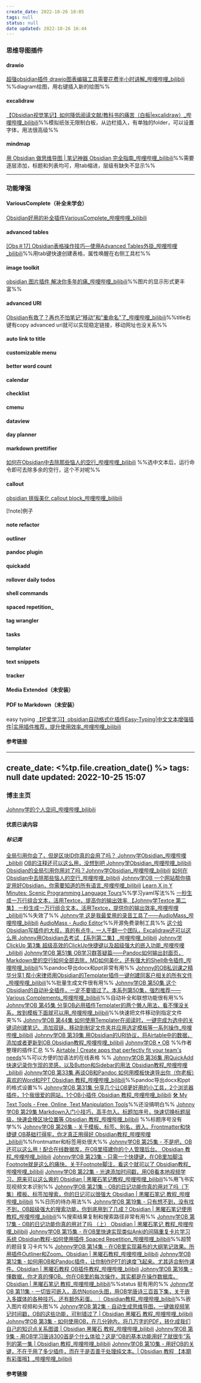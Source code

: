 ```yaml
---
create_date: 2022-10-26 10:05
tags: null
status: null
date updated: 2022-10-26 16:44
---
```


### 思维导图插件

#### drawio

[超强obsidian插件 drawio图表编辑工具需要花费半小时讲解_哔哩哔哩_bilibili](https://www.bilibili.com/video/BV1sd4y117G1/?spm_id_from=333.788&vd_source=0e30673b55c5c5beeb0619a112151137) %%diagram绘图，用右键插入新的绘图%%

#### excalidraw

[【Obsidian视觉笔记】如何降低阅读文献/教科书的痛苦（白板|excalidraw）_哔哩哔哩_bilibili](https://www.bilibili.com/video/BV1SB4y1n7zd/?spm_id_from=333.337.search-card.all.click&vd_source=0e30673b55c5c5beeb0619a112151137)%%模拟纸张无限制白板，从边栏插入，有单独的folder，可以设置字体，用法很高级%%

#### mindmap

[用 Obsidian 做思维导图 | 笔记神器 Obsidian 完全指南_哔哩哔哩_bilibili](https://www.bilibili.com/video/BV1LV411e7vY/?spm_id_from=333.337.search-card.all.click&vd_source=0e30673b55c5c5beeb0619a112151137)%%需要逐层添加，标题和列表均可，用tab缩进，层级有缺失不显示%%

---

### 功能增强

#### VariousComplete（补全未学会）

[Obsidian好用的补全插件VariousComplete_哔哩哔哩_bilibili](https://www.bilibili.com/video/BV1at4y1u7uS/?spm_id_from=333.788&vd_source=0e30673b55c5c5beeb0619a112151137)

#### advanced tables

[[Obs＃17] Obsidian表格操作技巧—使用Advanced Tables外掛_哔哩哔哩_bilibili](https://www.bilibili.com/video/BV1tR4y1p7DD/?spm_id_from=333.337.search-card.all.click&vd_source=0e30673b55c5c5beeb0619a112151137)%%用tab键快速创建表格，属性唤醒在右侧工具栏%%

#### image toolkit

[obsidian 图片插件 解决你多年的痛_哔哩哔哩_bilibili](https://www.bilibili.com/video/BV1tW4y1E7ob/?spm_id_from=333.337.search-card.all.click&vd_source=0e30673b55c5c5beeb0619a112151137)%%图片的显示形式更丰富%%

#### advanced URI

[Obsidian有救了？再也不怕笔记“移动”和"重命名"了_哔哩哔哩_bilibili](https://www.bilibili.com/video/BV1Gr4y1s7i5/?spm_id_from=333.337.search-card.all.click&vd_source=0e30673b55c5c5beeb0619a112151137)%%title右键有copy advanced uri就可以实现稳定链接，移动网址也没关系%%

#### auto link to title

#### customizable menu

#### better word count

#### calendar

#### checklist

#### cmenu

#### dataview

#### day planner

#### markdown prettifier 
[如何在Obsidian中去除那些恼人的空行_哔哩哔哩_bilibili](https://www.bilibili.com/video/BV12N4y1T7HT/?spm_id_from=333.999.0.0&vd_source=0e30673b55c5c5beeb0619a112151137)
%%选中文本后，运行命令即可去除多余的空行，这个不对呢%%
#### callout
[obsidian 排版美化 callout block_哔哩哔哩_bilibili](https://www.bilibili.com/video/BV1rK411f7Vz/?spm_id_from=333.337.search-card.all.click&vd_source=0e30673b55c5c5beeb0619a112151137)

[!note]例子

#### note refactor

#### outliner

#### pandoc plugin

#### quickadd

#### rollover daily todos

#### shell commands

#### spaced repetition_

#### tag wrangler

#### tasks

#### templater

#### text snippets

#### tracker

#### Media Extended（未安装）

#### PDF to Markdown（未安装）

easy typing
[【IP爱学习】obsidian自动格式化插件Easy-Typing|中文文本增强插件|实用插件推荐，提升使用效率_哔哩哔哩_bilibili](https://www.bilibili.com/video/BV1HU4y1r7rT/?spm_id_from=333.337.search-card.all.click&vd_source=0e30673b55c5c5beeb0619a112151137)

#### 参考链接


---
create_date: <%tp.file.creation_date() %>
tags: null
date updated: 2022-10-25 15:07
---

### 博主主页

[Johnny学的个人空间_哔哩哔哩_bilibili](https://space.bilibili.com/432408734/video)

#### 优质已读内容

##### 标记类
[全局引用你会了，但是区块ID你真的会用了吗？ Johnny学Obsidian_哔哩哔哩_bilibili](https://www.bilibili.com/video/BV1DN4y1N7ks/?spm_id_from=333.999.0.0)
[OB的注释还可以这么用，没想到吧 Johnny学Obsidian_哔哩哔哩_bilibili](https://www.bilibili.com/video/BV1vG411g7h7/?spm_id_from=333.788&vd_source=0e30673b55c5c5beeb0619a112151137)
[Obsidian的全局引用你用对了吗？Johnny学Obsidian_哔哩哔哩_bilibili](https://www.bilibili.com/video/BV1bP411H7rx/?spm_id_from=333.788&vd_source=0e30673b55c5c5beeb0619a112151137)
[如何在Obsidian中去除那些恼人的空行_哔哩哔哩_bilibili](https://www.bilibili.com/video/BV12N4y1T7HT/?spm_id_from=333.999.0.0&vd_source=0e30673b55c5c5beeb0619a112151137)
[Johnny学OB 一个网站帮你搞定用好Obsidian，你需要知道的所有语言_哔哩哔哩_bilibili](https://www.bilibili.com/video/BV1u34y1e7nJ/?spm_id_from=333.999.0.0&vd_source=0e30673b55c5c5beeb0619a112151137)
[Learn X in Y Minutes: Scenic Programming Language Tours](https://learnxinyminutes.com/)%%学习yaml写法%%
[一秒生成一万行组合文本，活用Textce，提高你的输出效率 【Johnny学Textce 第二集】 一秒生成一万行组合文本，活用Textce，提供你的输出效率_哔哩哔哩_bilibili](https://www.bilibili.com/video/BV1Vr4y1p7K3/?spm_id_from=333.999.0.0&vd_source=0e30673b55c5c5beeb0619a112151137)%%失效了%%
[Johnny学 这是我最爱用的录音工具了——AudioMass_哔哩哔哩_bilibili](https://www.bilibili.com/video/BV1DT4y1a73x/?spm_id_from=333.999.0.0&vd_source=0e30673b55c5c5beeb0619a112151137)
[AudioMass - Audio Editor](https://audiomass.co/)%%开源免费录制工具%%
[这个给Obsidian写插件的大叔，真的有点牛，一人干翻一个团队，Excalidraw还可以这么用 Johnny用Obsidian去考试 【系列第二集】_哔哩哔哩_bilibili](https://www.bilibili.com/video/BV1WZ4y1D7X6/?spm_id_from=333.999.0.0&vd_source=0e30673b55c5c5beeb0619a112151137)
[Johnny学ClickUp 第3集 超级高效的ClickUp快捷键以及超级强大的嵌入功能_哔哩哔哩_bilibili](https://www.bilibili.com/video/BV1nF411z7JY/?spm_id_from=333.999.0.0&vd_source=0e30673b55c5c5beeb0619a112151137)
[Johnny学OB 第51集 OB学习群答疑篇——Pandoc如何输出封面页，Markdown里的空行如何全部去除，MD如何美化，还有强大的Shell命令插件_哔哩哔哩_bilibili](https://www.bilibili.com/video/BV1Bi4y1o7Xj/?spm_id_from=333.999.0.0&vd_source=0e30673b55c5c5beeb0619a112151137)%%pandoc导出docx和ppt非常有用%%
[Johnny的OB私训课之精华分享1 帮小宋律师用Obsidian的Templater插件一键创建同客户相关的所有文件_哔哩哔哩_bilibili](https://www.bilibili.com/video/BV1aY411s7rd/?spm_id_from=333.999.0.0&vd_source=0e30673b55c5c5beeb0619a112151137)%%批量生成文件很有用%%
[Johnny学OB 第50集 这个Obsidian的自动补全插件，一定不要错过了。本系列第50集，强烈推荐——Various Complements_哔哩哔哩_bilibili](https://www.bilibili.com/video/BV1WL411778p/?spm_id_from=333.999.0.0&vd_source=0e30673b55c5c5beeb0619a112151137)%%自动补全和联想功能很有用%%
[Johnny学OB 第45集 分享OB必用插件Templater的两个懒人用法，看不懂没关系，放到模板下面就可以用_哔哩哔哩_bilibili](https://www.bilibili.com/video/BV1RR4y1x7S8/?spm_id_from=333.999.0.0&vd_source=0e30673b55c5c5beeb0619a112151137)%%快速把文件移动到指定文件夹%%
[Johnny学OB 第44集 如何使用Templater在阅读时，一键完成为选中的关键词创建笔记、添加双链、移动到制定文件夹并应用选定模板等一系列操作_哔哩哔哩_bilibili](https://www.bilibili.com/video/BV1ef4y1K77F/?spm_id_from=333.999.0.0&vd_source=0e30673b55c5c5beeb0619a112151137)
[Johnny学OB 第39集 用Obsidian的URI协议，将Airtable中的数据，添加或者更新到OB Obsidian教程_哔哩哔哩_bilibili](https://www.bilibili.com/video/BV1344y1i71m/?spm_id_from=333.999.0.0&vd_source=0e30673b55c5c5beeb0619a112151137)
	[Johnny学OB • OB](https://ob.pory.app/) %%作者整理的插件汇总 %%
	[Airtable | Create apps that perfectly fit your team's needs](https://www.airtable.com)%%可以方便的加语法的在线表格 %%
[Johnny学OB 第36集 用QuickAdd 快速记录你乍现的灵感，以及Button和Sidebar的用法 Obsidian教程_哔哩哔哩_bilibili](https://www.bilibili.com/video/BV14u411Z7sJ/?spm_id_from=333.999.0.0&vd_source=0e30673b55c5c5beeb0619a112151137)
[Johnny学OB 第33集 再谈OB和Pandoc 如何用模板快速导出你（你老板）喜欢的Word和PPT Obsidian 教程_哔哩哔哩_bilibili](https://www.bilibili.com/video/BV1kf4y1w7YH/?spm_id_from=333.999.0.0&vd_source=0e30673b55c5c5beeb0619a112151137)%%pandoc导出docx和ppt的格式设置%% 
[Johnny学OB 第31集 分享几个让OB更好用的小工具，2个浏览器插件，1个我很爱的网站，1个OB小插件 Obsidian 教程_哔哩哔哩_bilibili](https://www.bilibili.com/video/BV1WL4y187iV/?spm_id_from=333.999.0.0&vd_source=0e30673b55c5c5beeb0619a112151137)
	[🛠️ My Text Tools - Free, Online, Text Manipulation Tools](https://mytexttools.com/)%%还没搞明白%%
[Johnny学OB 第29集 Markdown入门小技巧，高手勿入。标题加序号，快速切换标题层级，快速会换区块位置等 Obsidian 教程_哔哩哔哩_bilibili](https://www.bilibili.com/video/BV1944y1b7UU/?spm_id_from=333.999.0.0&vd_source=0e30673b55c5c5beeb0619a112151137) %%标题序号没有学%%
[Johnny学OB 第26集 - 关于模板、标签、别名、嵌入、Frontmatter和快捷键 OB基础打得牢，你才真正用得好 Obsidian教程_哔哩哔哩_bilibili](https://www.bilibili.com/video/BV1Fq4y1K71h/?spm_id_from=333.999.0.0&vd_source=0e30673b55c5c5beeb0619a112151137)%%frontmatter和标签用处很大%%
[Johnny学OB 第25集 - 不是吧，OB还可以这么用！配合在线数据库，在OB里搭建你的个人管理后台。 Obsidian 教程_哔哩哔哩_bilibili](https://www.bilibili.com/video/BV1cb4y1m7jx/?spm_id_from=333.999.0.0&vd_source=0e30673b55c5c5beeb0619a112151137)
[Johnny学OB 第23集 - 只需一个快捷键，在OB里加脚注Footnote就是这么的痛快。关于Footnote脚注，看这个就可以了 Obsidian教程_哔哩哔哩_bilibili](https://www.bilibili.com/video/BV1bh411p7mv/?spm_id_from=333.999.0.0&vd_source=0e30673b55c5c5beeb0619a112151137)
[Johnny学OB 第22集 - 光速添加时间戳，用OB看本地视频学习，原来可以这么爽的 Obsidian | 黑曜石笔记教程_哔哩哔哩_bilibili](https://www.bilibili.com/video/BV1EA411F7Xk/?spm_id_from=333.999.0.0&vd_source=0e30673b55c5c5beeb0619a112151137)%%用飞书实现视频文本识别%%
[Johnny学OB 第21集 - OB的日记功能你真的用对了吗（下集）模板、标签加搜索，你的日记可以很强大 Obsidian | 黑曜石笔记 教程_哔哩哔哩_bilibili](https://www.bilibili.com/video/BV1wg41157wB/?spm_id_from=333.999.0.0&vd_source=0e30673b55c5c5beeb0619a112151137) %%日历的待办用法%%
[Johnny学OB 第19集 - 只有想不到，没有找不到，OB超级强大的搜索功能，你到底用到了几成？Obsidian | 黑曜石笔记使用教程_哔哩哔哩_bilibili](https://www.bilibili.com/video/BV1MU4y1N7u3/?spm_id_from=333.999.0.0&vd_source=0e30673b55c5c5beeb0619a112151137)%%搜索结果复制和搜索路径非常有用%%
[Johnny学OB 第17集 - OB的日记功能你真的用对了吗 （上） Obsidian | 黑曜石笔记 教程_哔哩哔哩_bilibili](https://www.bilibili.com/video/BV12M4y1G7ue/?spm_id_from=333.999.0.0&vd_source=0e30673b55c5c5beeb0619a112151137)
[Johnny学OB 第15集 - 在OB里快速实现类似Anki的间隔重复卡片学习系统 Obsidian教程-如何使用插件 Spaced Repetition_哔哩哔哩_bilibili](https://www.bilibili.com/video/BV1qU4y1P7Bu/?spm_id_from=333.999.0.0&vd_source=0e30673b55c5c5beeb0619a112151137)%%超赞的题目复习卡片%%
[Johnny学OB 第14集 - 在OB里实现幕布的大纲笔记效果。所用插件Outliner和Zoom。Obsidian | 黑曜石教程_哔哩哔哩_bilibili](https://www.bilibili.com/video/BV1Nh411s73k/?spm_id_from=333.999.0.0&vd_source=0e30673b55c5c5beeb0619a112151137)
[Johnny学OB 第12集 - 如何用OB和Pandoc插件，让你制作PPT的速度飞起来。尤其适合制作课件。Obsidian | 黑曜石教程 OB插件教程_哔哩哔哩_bilibili](https://www.bilibili.com/video/BV1u34y1Q7Hd/?spm_id_from=333.999.0.0&vd_source=0e30673b55c5c5beeb0619a112151137)
[Johnny学OB 第16集 - 懂数据，你才真的懂OB。你在OB里的每次操作，其实都是在操作数据库。Obsidian | 黑曜石笔记 教程_哔哩哔哩_bilibili](https://www.bilibili.com/video/BV1pb4y127R9/?spm_id_from=333.999.0.0&vd_source=0e30673b55c5c5beeb0619a112151137)%%status 挺有用的%%
[Johnny学OB 第11集 - 一切皆可嵌入，高仿Notion头图，用OB学唐诗三百首下集，关于嵌入多媒体的各种技巧，还有额外彩蛋。 ｜ Obsidian教程_哔哩哔哩_bilibili](https://www.bilibili.com/video/BV1KQ4y1a7pd/?spm_id_from=333.999.0.0&vd_source=0e30673b55c5c5beeb0619a112151137)%%嵌入图片视频和头图%%
[Johnny学OB 第2集 - 自动生成思维导图，一键做视频笔记时间戳，OB的这些功能，可别错过了 | Obsidian 黑曜石 教程_哔哩哔哩_bilibili](https://www.bilibili.com/video/BV1344y1k7qK/?spm_id_from=333.999.0.0&vd_source=0e30673b55c5c5beeb0619a112151137)
[Johnny学OB 第3集 - 如何使用OB，在几分钟内，将几万字的PDF，转化成我们自己的知识点关系图谱 | Obsidian 黑曜石 教程_哔哩哔哩_bilibili](https://www.bilibili.com/video/BV1R64y1e7xd/?spm_id_from=333.999.0.0&vd_source=0e30673b55c5c5beeb0619a112151137)
[Johnny学OB 第9集 - 用OB学习唐诗300首是个什么体验？这是“OB的基本功能用好了就很牛”系列的第一集 | Obsidian 教程_哔哩哔哩_bilibili](https://www.bilibili.com/video/BV15h411W7eH/?spm_id_from=333.999.0.0&vd_source=0e30673b55c5c5beeb0619a112151137)
[Johnny学OB 第10集 - 用好OB的关键，不在于用了多少插件，而在于是否善于处理纯文本。| Obsidian 教程 【本期有彩蛋哦】_哔哩哔哩_bilibili](https://www.bilibili.com/video/BV1SL411b7kA/?spm_id_from=333.999.0.0&vd_source=0e30673b55c5c5beeb0619a112151137)

#### 参考链接
